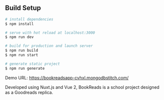 ## Build Setup

```bash
# install dependencies
$ npm install

# serve with hot reload at localhost:3000
$ npm run dev

# build for production and launch server
$ npm run build
$ npm run start

# generate static project
$ npm run generate
```
Demo URL: https://bookreadsapp-cvhxl.mongodbstitch.com/

Developed using Nuxt.js and Vue 2, BookReads is a school project designed as a Goodreads replica.
